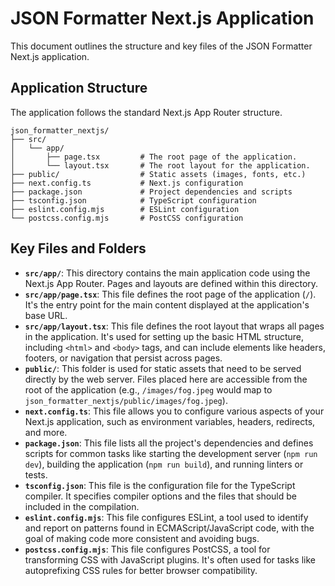 # JSON Formatter Next.js Application

This document outlines the structure and key files of the JSON Formatter Next.js application.

## Application Structure

The application follows the standard Next.js App Router structure.

```
json_formatter_nextjs/
├── src/
│   └── app/
│       ├── page.tsx         # The root page of the application.
│       └── layout.tsx       # The root layout for the application.
├── public/                  # Static assets (images, fonts, etc.)
├── next.config.ts           # Next.js configuration
├── package.json             # Project dependencies and scripts
├── tsconfig.json            # TypeScript configuration
├── eslint.config.mjs        # ESLint configuration
└── postcss.config.mjs       # PostCSS configuration
```

## Key Files and Folders

- **`src/app/`**: This directory contains the main application code using the Next.js App Router. Pages and layouts are defined within this directory.
- **`src/app/page.tsx`**: This file defines the root page of the application (`/`). It's the entry point for the main content displayed at the application's base URL.
- **`src/app/layout.tsx`**: This file defines the root layout that wraps all pages in the application. It's used for setting up the basic HTML structure, including `<html>` and `<body>` tags, and can include elements like headers, footers, or navigation that persist across pages.
- **`public/`**: This folder is used for static assets that need to be served directly by the web server. Files placed here are accessible from the root of the application (e.g., `/images/fog.jpeg` would map to `json_formatter_nextjs/public/images/fog.jpeg`).
- **`next.config.ts`**: This file allows you to configure various aspects of your Next.js application, such as environment variables, headers, redirects, and more.
- **`package.json`**: This file lists all the project's dependencies and defines scripts for common tasks like starting the development server (`npm run dev`), building the application (`npm run build`), and running linters or tests.
- **`tsconfig.json`**: This file is the configuration file for the TypeScript compiler. It specifies compiler options and the files that should be included in the compilation.
- **`eslint.config.mjs`**: This file configures ESLint, a tool used to identify and report on patterns found in ECMAScript/JavaScript code, with the goal of making code more consistent and avoiding bugs.
- **`postcss.config.mjs`**: This file configures PostCSS, a tool for transforming CSS with JavaScript plugins. It's often used for tasks like autoprefixing CSS rules for better browser compatibility.
